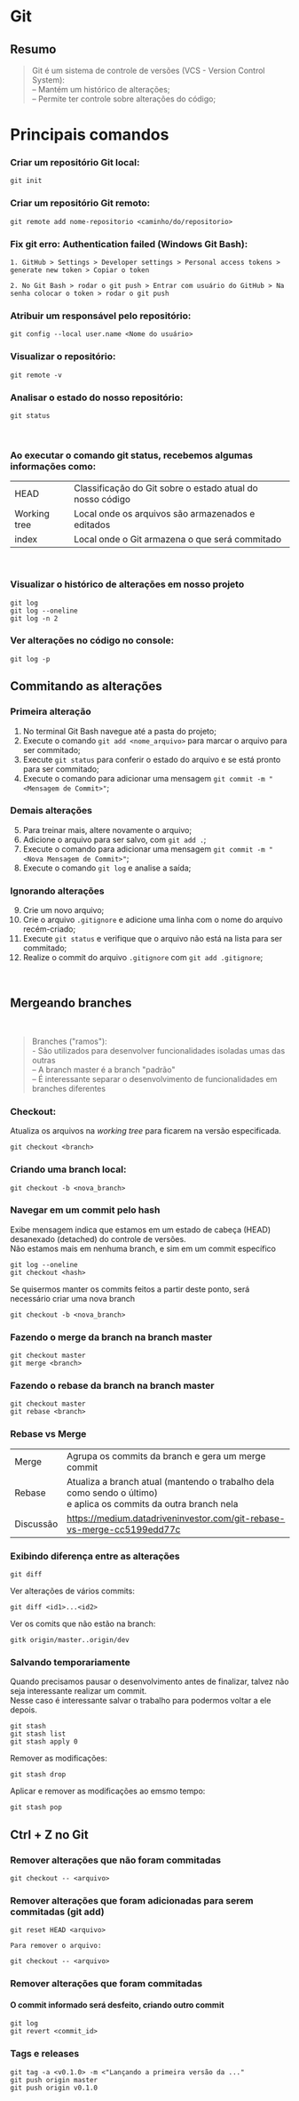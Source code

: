 # Git

## Resumo

> Git é um sistema de controle de versões (VCS - Version Control System):
</br> – Mantém um histórico de alterações;
</br> – Permite ter controle sobre alterações do código;

# Principais comandos

### Criar um repositório Git local:


```
git init
```

### Criar um repositório Git remoto:


```
git remote add nome-repositorio <caminho/do/repositorio>
```

### Fix git erro: Authentication failed (Windows Git Bash):

```
1. GitHub > Settings > Developer settings > Personal access tokens > generate new token > Copiar o token

2. No Git Bash > rodar o git push > Entrar com usuário do GitHub > Na senha colocar o token > rodar o git push
```

### Atribuir um responsável pelo repositório:

```
git config --local user.name <Nome do usuário>
```

### Visualizar o repositório:

```
git remote -v
```

### Analisar o estado do nosso repositório:

```
git status
```

</br>

### Ao executar o comando git status, recebemos algumas informações como:
 |  |  |
| --- | --- |
| HEAD | Classificação do Git sobre o estado atual do nosso código |
| Working tree | Local onde os arquivos são armazenados e editados |
| index | Local onde o Git armazena o que será commitado |

</br>

###  Visualizar o histórico de alterações em nosso projeto

```
git log
git log --oneline
git log -n 2
```

### Ver alterações no código no console:
```
git log -p
```

## Commitando as alterações

### Primeira alteração
1) No terminal Git Bash navegue até a pasta do projeto;
2) Execute o comando `git add <nome_arquivo>` para marcar o arquivo para ser commitado;
3) Execute `git status` para conferir o estado do arquivo e se está pronto para ser commitado;
4) Execute o comando para adicionar uma mensagem `git commit -m "<Mensagem de Commit>"`;

### Demais alterações
5) Para treinar mais, altere novamente o arquivo;
6) Adicione o arquivo para ser salvo, com `git add .`;
7) Execute o comando para adicionar uma mensagem `git commit -m "<Nova Mensagem de Commit>"`;
8) Execute o comando `git log` e analise a saída;

### Ignorando alterações
9) Crie um novo arquivo;
10) Crie o arquivo `.gitignore` e adicione uma linha com o nome do arquivo recém-criado;
11) Execute `git status` e verifique que o arquivo não está na lista para ser commitado;
12) Realize o commit do  arquivo `.gitignore` com `git add .gitignore`;

</br>

## Mergeando branches

</br>

> Branches ("ramos"):
</br> - São utilizados para desenvolver funcionalidades isoladas umas das outras
</br> –  A branch master é a branch "padrão"
</br> – É interessante separar o desenvolvimento de funcionalidades em branches diferentes

### Checkout:
Atualiza os arquivos na _working tree_ para ficarem na versão especificada.
```
git checkout <branch>
```

### Criando uma branch local:

```
git checkout -b <nova_branch>
```

### Navegar em um commit pelo hash
Exibe mensagem indica que estamos em um estado de cabeça (HEAD) desanexado (detached) do controle de versões. </br>
Não estamos mais em nenhuma branch, e sim em um commit específico

```
git log --oneline
git checkout <hash>
```
Se quisermos manter os commits feitos a partir deste ponto, será necessário criar uma nova branch
```
git checkout -b <nova_branch>
```

### Fazendo o merge da branch na branch master

```
git checkout master
git merge <branch>
```

### Fazendo o rebase da branch na branch master

```
git checkout master
git rebase <branch>
```

### Rebase vs Merge
 |  |  |
| --- | --- |
| Merge | Agrupa os commits da branch e gera um merge commit |
| Rebase | Atualiza a branch atual (mantendo o trabalho dela como sendo o último) </br> e aplica os commits da outra branch nela |
| Discussão | https://medium.datadriveninvestor.com/git-rebase-vs-merge-cc5199edd77c |


###  Exibindo diferença entre as alterações
```
git diff
```

Ver alterações de vários commits:
```
git diff <id1>...<id2>
```
Ver os comits que não estão na branch:
```
gitk origin/master..origin/dev
```

### Salvando temporariamente

Quando precisamos pausar o desenvolvimento antes de finalizar, talvez não seja interessante realizar um commit.
</br> Nesse caso é interessante salvar o trabalho para podermos voltar a ele depois.

```
git stash
git stash list
git stash apply 0
```
Remover as modificações: 
```
git stash drop
```
Aplicar e remover as modificações ao emsmo tempo:

```
git stash pop
```

## Ctrl + Z no Git

### Remover alterações que não foram commitadas
```
git checkout -- <arquivo>
```

### Remover alterações que foram adicionadas para serem commitadas (git add)
```
git reset HEAD <arquivo>

Para remover o arquivo:

git checkout -- <arquivo>
```

### Remover alterações que foram commitadas
#### O commit informado será desfeito, criando outro commit
```
git log
git revert <commit_id>
```

### Tags e releases
```
git tag -a <v0.1.0> -m <"Lançando a primeira versão da ..."
git push origin master
git push origin v0.1.0
```